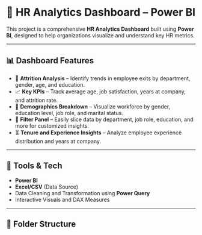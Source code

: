 # 💼 HR Analytics Dashboard – Power BI

This project is a comprehensive **HR Analytics Dashboard** built using **Power BI**, designed to help organizations visualize and understand key HR metrics.

---

## 📊 Dashboard Features

- 📌 **Attrition Analysis** – Identify trends in employee exits by department, gender, age, and education.
- 📈 **Key KPIs** – Track average age, job satisfaction, years at company, and attrition rate.
- 👥 **Demographics Breakdown** – Visualize workforce by gender, education level, job role, and marital status.
- 📍 **Filter Panel** – Easily slice data by department, job role, education, and more for customized insights.
- ⏳ **Tenure and Experience Insights** – Analyze employee experience distribution and years at company.

---

## 🧩 Tools & Tech

- **Power BI**
- **Excel/CSV** (Data Source)
- Data Cleaning and Transformation using **Power Query**
- Interactive Visuals and DAX Measures

---

## 📁 Folder Structure

